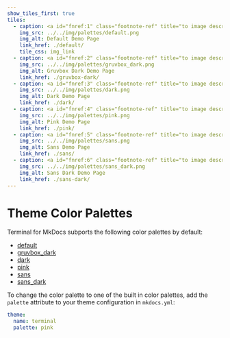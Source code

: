 ```yaml
---
show_tiles_first: true
tiles:
  - caption: <a id="fnref:1" class="footnote-ref" title="to image description" alt="to long image description" href="#fn:1">Default</a>
    img_src: ../../img/palettes/default.png
    img_alt: Default Demo Page
    link_href: ./default/
    tile_css: img_link
  - caption: <a id="fnref:2" class="footnote-ref" title="to image description" alt="to long image description" href="#fn:2">Gruvbox Dark</a>
    img_src: ../../img/palettes/gruvbox_dark.png
    img_alt: Gruvbox Dark Demo Page
    link_href: ./gruvbox-dark/
  - caption: <a id="fnref:3" class="footnote-ref" title="to image description" alt="to long image description" href="#fn:3">Dark</a>
    img_src: ../../img/palettes/dark.png
    img_alt: Dark Demo Page
    link_href: ./dark/    
  - caption: <a id="fnref:4" class="footnote-ref" title="to image description" alt="to long image description" href="#fn:4">Pink</a>
    img_src: ../../img/palettes/pink.png
    img_alt: Pink Demo Page
    link_href: ./pink/        
  - caption: <a id="fnref:5" class="footnote-ref" title="to image description" alt="to long image description" href="#fn:5">Sans</a>
    img_src: ../../img/palettes/sans.png
    img_alt: Sans Demo Page
    link_href: ./sans/    
  - caption: <a id="fnref:6" class="footnote-ref" title="to image description" alt="to long image description" href="#fn:6">Sans Dark</a>
    img_src: ../../img/palettes/sans_dark.png
    img_alt: Sans Dark Demo Page
    link_href: ./sans-dark/            
---
```

<style> 
  .img_link div:has(a:not(.footnote-ref):hover) {
    color: var(--primary-color) !important;
  }
</style>

# Theme Color Palettes
Terminal for MkDocs subports the following color palettes by default:

  - [default](default.md)
  - [gruvbox_dark](gruvbox-dark.md)
  - [dark](dark.md)
  - [pink](pink.md)
  - [sans](sans.md)
  - [sans_dark](sans-dark.md)

To change the color palette to one of the built in color palettes, add the `palette` attribute to your theme configuration in `mkdocs.yml`:

```yaml
theme:
  name: terminal
  palette: pink
```

[^1]: demo site with a white background and light blue hyperlinks.
[^2]: demo site with a dark grey background, orange hyperlinks, and light yellow text.
[^3]: demo site with a black background, light blue hyperlinks, and white text.
[^4]: demo site with a white background and pink hyperlinks.
[^5]: demo site with a white background, light blue hyperlinks, and sans font.
[^6]: demo site with a black background, light blue hyperlinks, and white text in sans font.